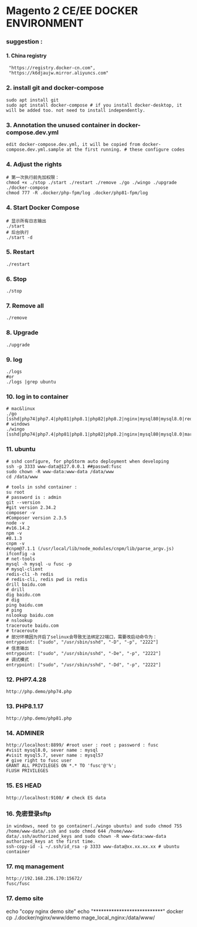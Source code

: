 ##

# Magento 2 CE/EE DOCKER ENVIRONMENT


### suggestion : 
#### 1. China registry
```
 "https://registry.docker-cn.com",
 "https://k6djaujw.mirror.aliyuncs.com"
```

### 2. install git and docker-compose
```
sudo apt install git
sudo apt install docker-compose # if you install docker-desktop, it will be added too. not need to install independently.
```

### 3. Annotation the unused container in docker-compose.dev.yml
`edit docker-compose.dev.yml, it will be copied from docker-compose.dev.yml.sample at the first running. # these configure codes`

### 4. Adjust the rights
```shell
# 第一次执行前先加权限：
chmod +x ./stop ./start ./restart ./remove ./go ./wingo ./upgrade ./docker-compose
chmod 777 -R .docker/php-fpm/log .docker/php81-fpm/log
```
### 4. Start Docker Compose
```shell
# 显示所有日志输出
./start
# 后台执行
./start -d
```
### 5. Restart
`./restart`

### 6. Stop
`./stop`

### 7. Remove all
`./remove`

### 8. Upgrade
`./upgrade`

### 9. log
```shell
./logs
#or
./logs |grep ubuntu
```

### 10. log in to container
```
# mac&linux
./go [sshd|php74|php7.4|php81|php8.1|php82|php8.2|nginx|mysql80|mysql8.0|redis|ubuntu]
# windows
./wingo [sshd|php74|php7.4|php81|php8.1|php82|php8.2|nginx|mysql80|mysql8.0|mariadb|redis|ubuntu]
```

### 11. ubuntu
```shell
# sshd configure, for phpStorm auto deployment when developing
ssh -p 3333 www-data@127.0.0.1 ##passwd:fusc
sudo chown -R www-data:www-data /data/www
cd /data/www

# tools in sshd container : 
su root
# password is : admin
git --version
#git version 2.34.2
composer -v
#Composer version 2.3.5
node -v
#v16.14.2
npm -v
#8.1.3
cnpm -v
#cnpm@7.1.1 (/usr/local/lib/node_modules/cnpm/lib/parse_argv.js)
ifconfig -a
# net-tools
mysql -h mysql -u fusc -p
# mysql-client
redis-cli -h redis
# redis-cli, redis pwd is redis
drill baidu.com
# drill
dig baidu.com
# dig
ping baidu.com
# ping
nslookup baidu.com
# nslookup
traceroute baidu.com
# traceroute
# 部分环境因为开启了selinux会导致无法绑定22端口，需要改启动命令为：
entrypoint: ["sudo", "/usr/sbin/sshd", "-D", "-p", "2222"]
# 信息输出
entrypoint: ["sudo", "/usr/sbin/sshd", "-De", "-p", "2222"]
# 调式模式
entrypoint: ["sudo", "/usr/sbin/sshd", "-Dd", "-p", "2222"]
```

### 12. PHP7.4.28
```shell
http://php.demo/php74.php
```

### 13. PHP8.1.17
```shell
http://php.demo/php81.php
```

### 14. ADMINER
```shell
http://localhost:8899/ #root user : root ; password : fusc
#visit mysql8.0, sever name : mysql
#visit mysql5.7, sever name : mysql57
# give right to fusc user
GRANT ALL PRIVILEGES ON *.* TO 'fusc'@'%';
FLUSH PRIVILEGES
```
### 15. ES HEAD
```shell
http://localhost:9100/ # check ES data
```
### 16. 免密登录sftp
```shell
in windows, need to go container(./wingo ubuntu) and sudo chmod 755 /home/www-data/.ssh and sudo chmod 644 /home/www-data/.ssh/authorized_keys and sudo chown -R www-data:www-data authorized_keys at the first time.
ssh-copy-id -i ~/.ssh/id_rsa -p 3333 www-data@xx.xx.xx.xx # ubuntu container
```
### 17. mq management
```shell
http://192.168.236.170:15672/
fusc/fusc
```

### 17. demo site
echo "copy nginx demo site"
echo "***************************"
docker cp ./.docker/nginx/www/demo mage_local_nginx:/data/www/
